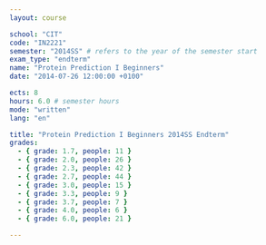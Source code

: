 ```yaml
---
layout: course

school: "CIT"
code: "IN2221"
semester: "2014SS" # refers to the year of the semester start
exam_type: "endterm"
name: "Protein Prediction I Beginners"
date: "2014-07-26 12:00:00 +0100"

ects: 8
hours: 6.0 # semester hours
mode: "written"
lang: "en"

title: "Protein Prediction I Beginners 2014SS Endterm"
grades:
  - { grade: 1.7, people: 11 }
  - { grade: 2.0, people: 26 }
  - { grade: 2.3, people: 42 }
  - { grade: 2.7, people: 44 }
  - { grade: 3.0, people: 15 }
  - { grade: 3.3, people: 9 }
  - { grade: 3.7, people: 7 }
  - { grade: 4.0, people: 6 }
  - { grade: 6.0, people: 21 }

---
```

